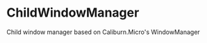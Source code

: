ChildWindowManager
==================

Child window manager based on Caliburn.Micro's WindowManager
